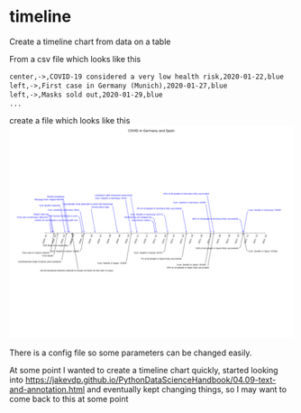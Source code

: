 # timeline
Create a timeline chart from data on a table

From a csv file which looks like this
```type,style,text,date,color
center,->,COVID-19 considered a very low health risk,2020-01-22,blue
left,->,First case in Germany (Munich),2020-01-27,blue
left,->,Masks sold out,2020-01-29,blue
...
```

create a file which looks like this
![timeline chart example](https://github.com/jccabrejas/timeline/blob/main/timeline_output.png)

There is a config file so some parameters can be changed easily.

At some point I wanted to create a timeline chart quickly, started looking into https://jakevdp.github.io/PythonDataScienceHandbook/04.09-text-and-annotation.html and eventually kept changing things, so I may want to come back to this at some point
